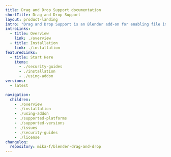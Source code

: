 ```yaml
---
title: Drag and Drop Support documentation
shortTitle: Drag and Drop Support
layout: product-landing
intro: "Drag and Drop Support is an Blender add-on for enabling file imports by drag-and-drop via Explorer."
introLinks:
  - title: Overview
    link: ./overview
  - title: Installation
    link: ./installation
featuredLinks:
  - title: Start Here
    items:
      - ./security-guides
      - ./installation
      - ./using-addon
versions:
  - latest

navigation:
  children:
    - ./overview
    - ./installation
    - ./using-addon
    - ./supported-platforms
    - ./supported-versions
    - ./issues
    - ./security-guides
    - ./license
changelog:
  repository: mika-f/blender-drag-and-drop
---
```

